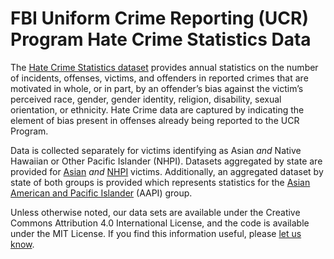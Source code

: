 # FBI Uniform Crime Reporting (UCR) Program Hate Crime Statistics Data #

The [Hate Crime Statistics dataset](https://crime-data-explorer.fr.cloud.gov/pages/downloads#nibrs-downloads) provides annual statistics on the number of incidents, offenses, victims, and offenders in reported crimes that are motivated in whole, or in part, by an offender’s bias against the victim’s perceived race, gender, gender identity, religion, disability, sexual orientation, or ethnicity. Hate Crime data are captured by indicating the element of bias present in offenses already being reported to the UCR Program.

Data is collected separately for victims identifying as Asian _and_ Native Hawaiian or Other Pacific Islander (NHPI). Datasets aggregated by state are provided for [Asian](https://github.com/timothyrchen/fbi-hate-crime-statistics/blob/main/data/asian_hate_data_bystate.csv) _and_ [NHPI](https://github.com/timothyrchen/fbi-hate-crime-statistics/blob/main/data/nhpi_hate_data_bystate.csv) victims. Additionally, an aggregated dataset by state of both groups is provided which represents statistics for the [Asian American and Pacific Islander](https://github.com/timothyrchen/fbi-hate-crime-statistics/blob/main/data/aapi_hate_data_bystate.csv) (AAPI) group. 

Unless otherwise noted, our data sets are available under the Creative Commons Attribution 4.0 International License, and the code is available under the MIT License. If you find this information useful, please [let us know](mailto:data@taaf.org).
